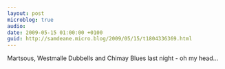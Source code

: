 ```yaml
---
layout: post
microblog: true
audio: 
date: 2009-05-15 01:00:00 +0100
guid: http://samdeane.micro.blog/2009/05/15/t1804336369.html
---
```

Martsous, Westmalle Dubbells and Chimay Blues last night - oh my head...

